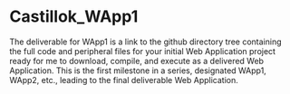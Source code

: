# Castillok_WApp1
The deliverable for WApp1 is a link to the github directory tree containing the full code and peripheral files for your initial Web Application project ready for me to download, compile, and execute as a delivered Web Application. This is the first milestone in a series, designated WApp1, WApp2, etc., leading to the final deliverable Web Application.
